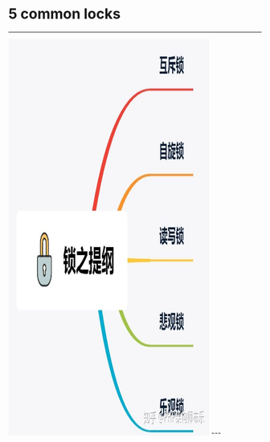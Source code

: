 # 5 common locks
---

<img src="https://raw.githubusercontent.com/IDGAQ/Super_Cool_Notes/main/5%20common%20locks.jpg" width="400" height="790">
---
